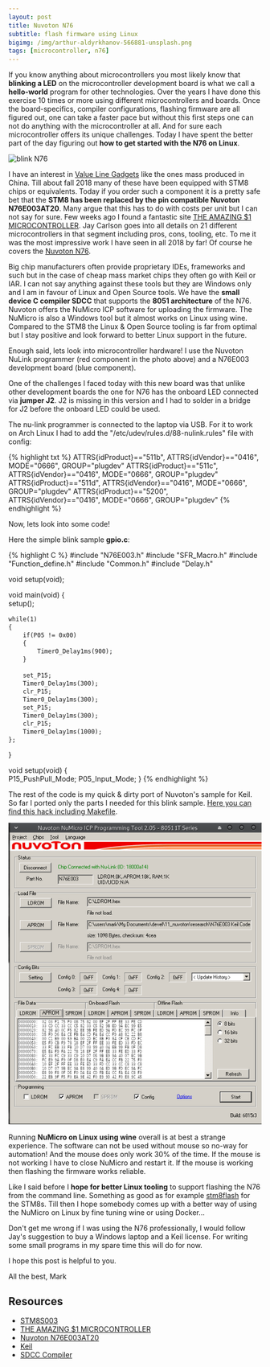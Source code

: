 ```yaml
---
layout: post
title: Nuvoton N76
subtitle: flash firmware using Linux
bigimg: /img/arthur-aldyrkhanov-566881-unsplash.png
tags: [microcontroller, n76]
---
```


If you know anything about microcontrollers you most likely know that **blinking a LED** on the microcontroller development board is what we call a **hello-world** program for other technologies. Over the years I have done this exercise 10 times or more using different microcontrollers and boards. Once the board-specifics, compiler configurations, flashing firmware are all figured out, one can take a faster pace but without this first steps one can not do anything with the microcontroller at all. And for sure each microcontroller offers its unique challenges. Today I have spent the better part of the day figuring out **how to get started with the N76 on Linux**.

![blink N76](/media/n76_numicro_flash/n76e003_linux_upload_firmware.gif)

I have an interest in [Value Line Gadgets](https://github.com/TG9541/stm8ef/wiki/STM8S-Value-Line-Gadgets) like the ones mass produced in China. Till about fall 2018 many of these have been equipped with STM8 chips or equivalents. Today if you order such a component it is a pretty safe bet that the **STM8 has been replaced by the pin compatible Nuvoton N76E003AT20**. Many argue that this has to do with costs per unit but I can not say for sure. Few weeks ago I found a fantastic site [THE AMAZING $1 MICROCONTROLLER](https://jaycarlson.net/microcontrollers/). Jay Carlson goes into all details on 21 different microcontrollers in that segment including pros, cons, tooling, etc. To me it was the most impressive work I have seen in all 2018 by far! Of course he covers the [Nuvoton N76](https://jaycarlson.net/pf/nuvoton-n76/).

Big chip manufacturers often provide proprietary IDEs, frameworks and such but in the case of cheap mass market chips they often go with Keil or IAR. I can not say anything against these tools but they are Windows only and I am in favour of Linux and Open Source tools. We have the **small device C compiler SDCC** that supports the **8051 architecture** of the N76. Nuvoton offers the NuMicro ICP software for uploading the firmware. The NuMicro is also a Windows tool but it almost works on Linux using wine. Compared to the STM8 the Linux & Open Source tooling is far from optimal but I stay positive and look forward to better Linux support in the future.

Enough said, lets look into microcontroller hardware! I use the Nuvoton NuLink programmer (red component in the photo above) and a N76E003 development board (blue component).

One of the challenges I faced today with this new board was that unlike other development boards the one for N76 has the onboard LED connected via **jumper J2**. J2 is missing in this version and I had to solder in a bridge for J2 before the onboard LED could be used.

The nu-link programmer is connected to the laptop via USB. For it to work on Arch Linux I had to add the "/etc/udev/rules.d/88-nulink.rules" file with config:

{% highlight txt %}
ATTRS{idProduct}=="511b", ATTRS{idVendor}=="0416", MODE="0666", GROUP="plugdev"
ATTRS{idProduct}=="511c", ATTRS{idVendor}=="0416", MODE="0666", GROUP="plugdev"
ATTRS{idProduct}=="511d", ATTRS{idVendor}=="0416", MODE="0666", GROUP="plugdev"
ATTRS{idProduct}=="5200", ATTRS{idVendor}=="0416", MODE="0666", GROUP="plugdev"
{% endhighlight %}


Now, lets look into some code!

Here the simple blink sample **gpio.c**:

{% highlight C %}
#include "N76E003.h"
#include "SFR_Macro.h"
#include "Function_define.h"
#include "Common.h"
#include "Delay.h"

void setup(void);

void main(void)
{	
	setup();
	
	while(1)
	{
		if(P05 != 0x00)
		{
			Timer0_Delay1ms(900);
		}
		
		set_P15;
		Timer0_Delay1ms(300);
		clr_P15;
		Timer0_Delay1ms(300);
		set_P15;
		Timer0_Delay1ms(300);
		clr_P15;
		Timer0_Delay1ms(1000);
	};
}

void setup(void)
{	
	P15_PushPull_Mode;
	P05_Input_Mode;
}
{% endhighlight %}


The rest of the code is my quick & dirty port of Nuvoton's sample for Keil. So far I ported only the parts I needed for this blink sample. [Here you can find this hack including Makefile](https://github.com/finklabs/n76/tree/master/blink_first_draft).

![Using the NuMicro software to flash the firmware](/media/n76_numicro_flash/numicro_falsh_N76E003.png)

Running **NuMicro on Linux using wine** overall is at best a strange experience. The software can not be used without mouse so no-way for automation! And the mouse does only work 30% of the time. If the mouse is not working I have to close NuMicro and restart it. If the mouse is working then flashing the firmware works reliable.

Like I said before I **hope for better Linux tooling** to support flashing the N76 from the command line. Something as good as for example [stm8flash](https://github.com/vdudouyt/stm8flash) for the STM8s. Till then I hope somebody comes up with a better way of using the NuMicro on Linux by fine tuning wine or using Docker...

Don't get me wrong if I was using the N76 professionally, I would follow Jay's suggestion to buy a Windows laptop and a Keil license. For writing some small programs in my spare time this will do for now.


I hope this post is helpful to you.

All the best, Mark

## Resources

* [STM8S003](https://www.st.com/content/ccc/resource/technical/document/datasheet/42/5a/27/87/ac/5a/44/88/DM00024550.pdf/files/DM00024550.pdf/jcr:content/translations/en.DM00024550.pdf)
* [THE AMAZING $1 MICROCONTROLLER](https://jaycarlson.net/microcontrollers/)
* [Nuvoton N76E003AT20](https://www.nuvoton.com/hq/products/microcontrollers/8bit-8051-mcus/low-pin-count-8051-series/n76e003/?__locale=en)
* [Keil](https://www.keil.com/download/product/)
* [SDCC Compiler](http://sdcc.sourceforge.net/)
